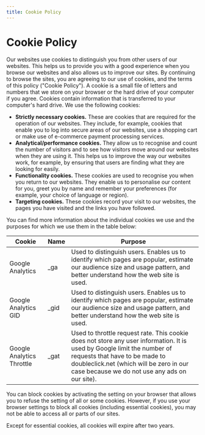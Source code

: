 ```yaml
---
title: Cookie Policy
---
```


# Cookie Policy

Our websites use cookies to distinguish you from other users of our
websites. This helps us to provide you with a good experience when you
browse our websites and also allows us to improve our sites. By
continuing to browse the sites, you are agreeing to our use of cookies,
and the terms of this policy ("Cookie Policy"). A cookie is a small file
of letters and numbers that we store on your browser or the hard drive
of your computer if you agree. Cookies contain information that is
transferred to your computer's hard drive. We use the following cookies:

- **Strictly necessary cookies.** These are cookies that are required
  for the operation of our websites. They include, for example,
  cookies that enable you to log into secure areas of our websites,
  use a shopping cart or make use of e-commerce payment processing
  services.
- **Analytical/performance cookies.** They allow us to recognise and
  count the number of visitors and to see how visitors move around our
  websites when they are using it. This helps us to improve the way
  our websites work, for example, by ensuring that users are finding
  what they are looking for easily.
- **Functionality cookies.** These cookies are used to recognise you
  when you return to our websites. They enable us to personalise our
  content for you, greet you by name and remember your preferences
  (for example, your choice of language or region).
- **Targeting cookies.** These cookies record your visit to our
  websites, the pages you have visited and the links you have
  followed.

You can find more information about the individual cookies we use and
the purposes for which we use them in the table below:

| Cookie                    | Name  | Purpose                                                                                                                                                                                                                                               |
| ------------------------- | ----- | ----------------------------------------------------------------------------------------------------------------------------------------------------------------------------------------------------------------------------------------------------- |
| Google Analytics          | \_ga  | Used to distinguish users. Enables us to identify which pages are popular, estimate our audience size and usage pattern, and better understand how the web site is used.                                                                              |
| Google Analytics GID      | \_gid | Used to distinguish users. Enables us to identify which pages are popular, estimate our audience size and usage pattern, and better understand how the web site is used.                                                                              |
| Google Analytics Throttle | \_gat | Used to throttle request rate. This cookie does not store any user information. It is used by Google limit the number of requests that have to be made to doubleclick.net (which will be zero in our case because we do not use any ads on our site). |

You can block cookies by activating the setting on your browser that
allows you to refuse the setting of all or some cookies. However, if you
use your browser settings to block all cookies (including essential
cookies), you may not be able to access all or parts of our sites.

Except for essential cookies, all cookies will expire after two years.
